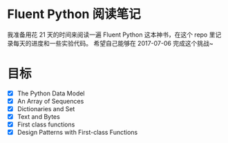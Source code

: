 # Fluent Python 阅读笔记

我准备用花 21 天的时间来阅读一遍 Fluent Python 这本神书，在这个 repo 里记录每天的进度和一些实验代码。
希望自己能够在 2017-07-06 完成这个挑战~

# 目标

- [x] The Python Data Model
- [x] An Array of Sequences
- [x] Dictionaries and Set
- [x] Text and Bytes
- [x] First class functions
- [x] Design Patterns with First-class Functions